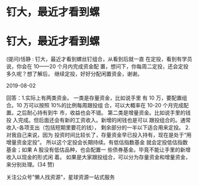 # 钉大，最近才看到螺

# 钉大，最近才看到螺

(提问)恬静 : 钉大，最近才看到螺丝钉组合，从看到后就一直 在定投，看到有学员说，你会在 10——20 个月内完成资金配 置，想问下，你每周二定投，还会定投多久呢？想了解后， 继续定投，好好分配闲置资金，谢谢。

2019-08-02

回答：1.实际上有两类资金。 一类是存量资金，比如说手里 有 10 万，要配置组合。10 万可以按照 10%的比例每周跟投组 合，可以大概率在 10-20 个月完成配置。之后耐心持有到牛 市，收益也会不错。 第二类是增量资金。比如说手里的钱投 入完成。但后面还会有新的工资收入。新增的闲钱也是可以 跟投组合的。通常收入-各项支出（包括短期里要花的钱）， 剩余部分的一半以下适合用来定投。 2.对我自己来说，因为 投资时间比较长了，存量资金早已投入持有，现在是处于“用 增量资金定投”。 所以这个定投会长期持续。有低估指数基金 就会定投低估指数基金；如果 A 股没有低估品种，也会配置一 些债券基金。毕竟不能让手里的新增收入以现金的形式闲 着。 如果是大家跟投组合，可以分为存量资金和增量资金， 来分别处理。(34 赞)

关注公众号"懒人找资源"，星球资源一站式服务